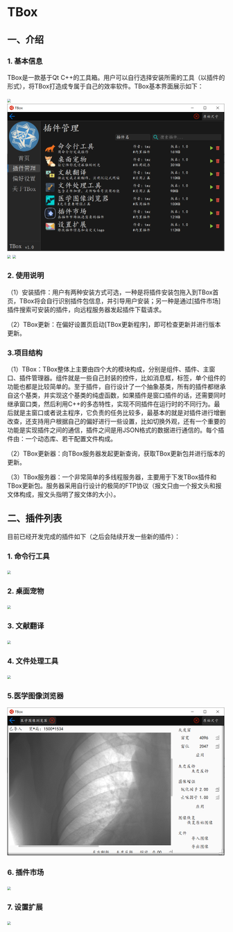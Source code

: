# TBox
## 一、介绍
### 1. 基本信息

TBox是一款基于Qt C++的工具箱。用户可以自行选择安装所需的工具（以插件的形式），将TBox打造成专属于自己的效率软件。TBox基本界面展示如下：

<img src="image/首页.png" style="zoom:50%;" />

<img src="image/插件管理页.png" style="zoom:50%;" />

<img src="image/偏好设置页.png" style="zoom:50%;" />

<img src="image/关于页.png" style="zoom:50%;" />

### 2. 使用说明

（1）安装插件：用户有两种安装方式可选，一种是将插件安装包拖入到TBox首页，TBox将会自行识别插件包信息，并引导用户安装；另一种是通过[插件市场]插件搜索可安装的插件，向远程服务器发起插件下载请求。

（2）TBox更新：在偏好设置页启动[TBox更新程序]，即可检查更新并进行版本更新。

### 3.项目结构

（1）TBox：TBox整体上主要由四个大的模块构成，分别是组件、插件、主窗口、插件管理器。组件就是一些自己封装的控件，比如消息框，标签，单个组件的功能也都是比较简单的。至于插件，自行设计了一个抽象基类，所有的插件都继承自这个基类，并实现这个基类的纯虚函数，如果插件是窗口插件的话，还需要同时继承窗口类，然后利用C++的多态特性，实现不同插件在运行时的不同行为。最后就是主窗口或者说主程序，它负责的任务比较多，最基本的就是对插件进行增删改查，还支持用户根据自己的偏好进行一些设置，比如切换外观，还有一个重要的功能是实现插件之间的通信，插件之间是用JSON格式的数据进行通信的。每个插件由：一个动态库、若干配置文件构成。

（2）TBox更新器：向TBox服务器发起更新查询，获取TBox更新包并进行版本的更新。

（3）TBox服务器：一个非常简单的多线程服务器，主要用于下发TBox插件和TBox更新包。服务器采用自行设计的极简的FTP协议（报文只由一个报文头和报文体构成，报文头指明了报文体的大小）。

## 二、插件列表
目前已经开发完成的插件如下（之后会陆续开发一些新的插件）：

### 1. 命令行工具

<img src="image/命令行工具插件.png" style="zoom:50%;" />

### 2. 桌面宠物

<img src="image/桌面宠物插件.png" style="zoom:50%;" />

### 3. 文献翻译

<img src="image/文献翻译插件.png" style="zoom:50%;" />

### 4. 文件处理工具

<img src="image/文件处理工具插件.png" style="zoom:50%;" />

### 5.医学图像浏览器

<img src="image/医学图像浏览器插件.png" style="zoom:50%;" />

### 6. 插件市场

<img src="image/插件市场插件.png" style="zoom:50%;" />

### 7. 设置扩展

<img src="image/设置扩展插件.png" style="zoom:50%;" />